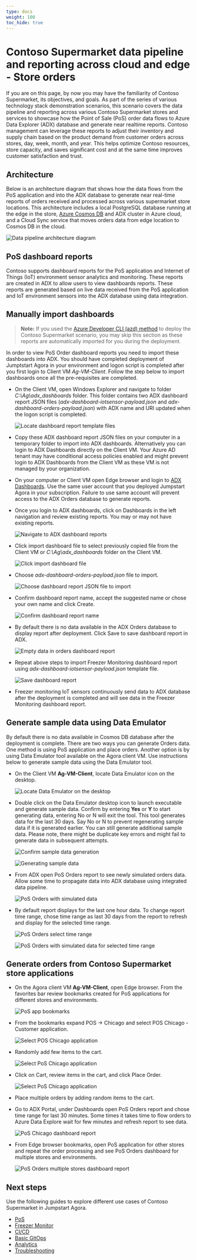 ```yaml
---
type: docs
weight: 100
toc_hide: true
---
```


# Contoso Supermarket data pipeline and reporting across cloud and edge - Store orders

If you are on this page, by now you may have the familiarity of Contoso Supermarket, its objectives, and goals. As part of the series of various technology stack demonstration scenarios, this scenario covers the data pipeline and reporting across various Contoso Supermarket stores and services to showcase how the Point of Sale (PoS) order data flows to Azure Data Explorer (ADX) database and generate near realtime reports. Contoso management can leverage these reports to adjust their inventory and supply chain based on the product demand from customer orders across stores, day, week, month, and year. This helps optimize Contoso resources, store capacity, and saves significant cost and at the same time improves customer satisfaction and trust.

## Architecture

Below is an architecture diagram that shows how the data flows from the PoS application and into the ADX database to generate near real-time reports of orders received and processed across various supermarket store locations. This architecture includes a local PostgreSQL database running at the edge in the store, [Azure Cosmos DB](https://learn.microsoft.com/azure/cosmos-db/introduction) and ADX cluster in Azure cloud, and a Cloud Sync service that moves orders data from edge location to Cosmos DB in the cloud.

![Data pipeline architecture diagram](./img/contoso_supermarket_pos_service_architecture.png)

## PoS dashboard reports

Contoso supports dashboard reports for the PoS application and Internet of Things (IoT) environment sensor analytics and monitoring. These reports are created in ADX to allow users to view dashboards reports. These reports are generated based on live data received from the PoS application and IoT environment sensors into the ADX database using data integration.

## Manually import dashboards

> **Note:** If you used the [Azure Developer CLI (azd) method](https://github.com/microsoft/azure_arc/blob/jumpstart_ag/docs/azure_jumpstart_ag/contoso_supermarket/deployment/_index.md#deployment-via-azure-developer-cli-experimental) to deploy the Contoso Supermarket scenario, you may skip this section as these reports are automatically imported for you during the deployment.

In order to view PoS Order dashboard reports you need to import these dashboards into ADX. You should have completed deployment of Jumptstart Agora in your environment and logon script is completed after you first login to Client VM _Ag-VM-Client_. Follow the step below to import dashboards once all the pre-requisites are completed.

- On the Client VM, open Windows Explorer and navigate to folder _C:\Ag\adx_dashboards_ folder. This folder contains two ADX dashboard report JSON files (_adx-dashboard-iotsensor-payload.json_ and _adx-dashboard-orders-payload.json_) with ADX name and URI updated when the logon script is completed.

  ![Locate dashboard report template files](./img/adx_dashboard_report_files.png)

- Copy these ADX dashboard report JSON files on your computer in a temporary folder to import into ADX dashboards. Alternatively you can login to ADX Dashboards directly on the Client VM. Your Azure AD tenant may have conditional access policies enabled and might prevent login to ADX Dashboards from the Client VM as these VM is not managed by your organization.

- On your computer or Client VM open Edge browser and login to [ADX Dashboards](https://dataexplorer.azure.com/). Use the same user account that you deployed Jumpstart Agora in your subscription. Failure to use same account will prevent access to the ADX Orders database to generate reports.

- Once you login to ADX dashboards, click on Dashboards in the left navigation and review existing reports. You may or may not have existing reports.

  ![Navigate to ADX dashboard reports](./img/adx_view_dashboards.png)

- Click import dashboard file to select previously copied file from the Client VM or _C:\Ag\adx_dashboards_ folder on the Client VM.

  ![Click import dashboard file](./img/adx_import_dashboard_file.png)

- Choose _adx-dashboard-orders-payload.json_ file to import.

  ![Choose dashboard report JSON file to import](./img/adx_select_dashboard_file.png)

- Confirm dashboard report name, accept the suggested name or chose your own name and click Create.

  ![Confirm dashboard report name](./img/adx_confirm_dashboard_report_name.png)

- By default there is no data available in the ADX Orders database to display report after deployment. Click Save to save dashboard report in ADX.

  ![Empty data in orders dashboard report](./img/adx_orders_report_empty_data.png)

- Repeat above steps to import Freezer Monitoring dashboard report using _adx-dashboard-iotsensor-payload.json_ template file.

  ![Save dashboard report](./img/adx_iot_report_withdata.png)

- Freezer monitoring IoT sensors continuously send data to ADX database after the deployment is completed and will see data in the Freezer Monitoring dashboard report.

## Generate sample data using Data Emulator

By default there is no data available in Cosmos DB database after the deployment is complete. There are two ways you can generate Orders data. One method is using PoS application and place orders. Another option is by using Data Emulator tool available on the Agora client VM. Use instructions below to generate sample data using the Data Emulator tool.

- On the Client VM **Ag-VM-Client**, locate Data Emulator icon on the desktop.

  ![Locate Data Emulator on the desktop](./img/locate_data_emulator_desktop.png)

- Double click on the Data Emulator desktop icon to launch executable and generate sample data. Confirm by entering **Yes** or **Y** to start generating data, entering No or N will exit the tool. This tool generates data for the last 30 days. Say No or N to prevent regenerating sample data if it is generated earlier. You can still generate additional sample data. Please note, there might be duplicate key errors and might fail to generate data in subsequent attempts.

  ![Confirm sample data generation](./img/confirm_sample_data_generation.png)

  ![Generating sample data](./img/sample_data_generation.png)

- From ADX open PoS Orders report to see newly simulated orders data. Allow some time to propagate data into ADX database using integrated data pipeline.

  ![PoS Orders with simulated data](./img/adx_posorders_with_simulated_data.png)

- By default report displays for the last one hour data. To change report time range, chose time range as last 30 days from the report to refresh and display for the selected time range.

  ![PoS Orders select time range](./img/adx_orders_report_select_timerange.png)

  ![PoS Orders with simulated data for selected time range](./img/adx_posorders_with_simulated_data_selected_timerange.png)

## Generate orders from Contoso Supermarket store applications

- On the Agora client VM **Ag-VM-Client**, open Edge browser. From the favorites bar review bookmarks created for PoS applications for different stores and environments.

  ![PoS app bookmarks](./img/pos_app_edge_bookmarks.png)

- From the bookmarks expand POS -> Chicago and select POS Chicago - Customer application.

  ![Select POS Chicago application](./img/pos_app_edge_select_pos_chicago_customer.png)

- Randomly add few items to the cart.

  ![Select PoS Chicago application](./img/chicago_pos_app_customer.png)

- Click on Cart, review items in the cart, and click Place Order.

  ![Select PoS Chicago application](./img/pos_chicago_customer_place_order.png)

- Place multiple orders by adding random items to the cart.

- Go to ADX Portal, under Dashboards open PoS Orders report and chose time range for last 30 minutes. Some times it takes time to flow orders to Azure Data Explore wait for few minutes and refresh report to see data.

  ![PoS Chicago dashboard report](./img/pos_chicago_customer_report.png)

- From Edge browser bookmarks, open PoS application for other stores and repeat the order processing and see PoS Orders dashboard for multiple stores and environments.

  ![PoS Orders multiple stores dashboard report](./img/pos_orders_multiplestores_report.png)

## Next steps

Use the following guides to explore different use cases of Contoso Supermarket in Jumpstart Agora.

- [PoS](https://placeholder)
- [Freezer Monitor](https://placeholder)
- [CI/CD](https://placeholder)
- [Basic GitOps](https://placeholder)
- [Analytics](https://analytics)
- [Troubleshooting](https://troubleshooting)
